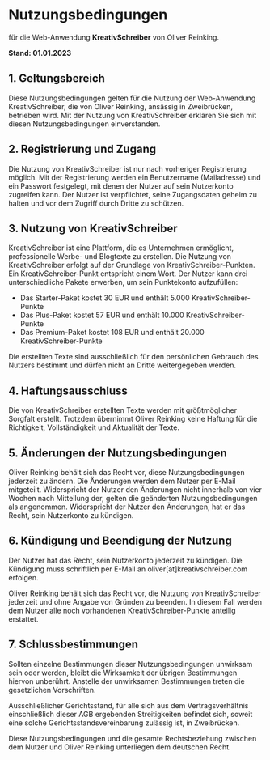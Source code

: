 # Nutzungsbedingungen
für die Web-Anwendung **KreativSchreiber**  von Oliver Reinking.

**Stand: 01.01.2023**

## 1. Geltungsbereich
Diese Nutzungsbedingungen gelten für die Nutzung der Web-Anwendung KreativSchreiber, die von Oliver Reinking, ansässig in Zweibrücken, betrieben wird. Mit der Nutzung von KreativSchreiber erklären Sie sich mit diesen Nutzungsbedingungen einverstanden.

## 2. Registrierung und Zugang
Die Nutzung von KreativSchreiber ist nur nach vorheriger Registrierung möglich. Mit der Registrierung werden ein Benutzername (Mailadresse) und ein Passwort festgelegt, mit denen der Nutzer auf sein Nutzerkonto zugreifen kann. Der Nutzer ist verpflichtet, seine Zugangsdaten geheim zu halten und vor dem Zugriff durch Dritte zu schützen.

## 3. Nutzung von KreativSchreiber
KreativSchreiber ist eine Plattform, die es Unternehmen ermöglicht, professionelle Werbe- und Blogtexte zu erstellen. Die Nutzung von KreativSchreiber erfolgt auf der Grundlage von KreativSchreiber-Punkten. Ein KreativSchreiber-Punkt entspricht einem Wort. Der Nutzer kann drei unterschiedliche Pakete erwerben, um sein Punktekonto aufzufüllen:

- Das Starter-Paket kostet 30 EUR und enthält 5.000 KreativSchreiber-Punkte
- Das Plus-Paket kostet 57 EUR und enthält 10.000 KreativSchreiber-Punkte
- Das Premium-Paket kostet 108 EUR und enthält 20.000 KreativSchreiber-Punkte

Die erstellten Texte sind ausschließlich für den persönlichen Gebrauch des Nutzers bestimmt und dürfen nicht an Dritte weitergegeben werden.

## 4. Haftungsausschluss
Die von KreativSchreiber erstellten Texte werden mit größtmöglicher Sorgfalt erstellt. Trotzdem übernimmt Oliver Reinking keine Haftung für die Richtigkeit, Vollständigkeit und Aktualität der Texte.

## 5. Änderungen der Nutzungsbedingungen
Oliver Reinking behält sich das Recht vor, diese Nutzungsbedingungen jederzeit zu ändern. Die Änderungen werden dem Nutzer per E-Mail mitgeteilt. Widerspricht der Nutzer den Änderungen nicht innerhalb von vier Wochen nach Mitteilung
der, gelten die geänderten Nutzungsbedingungen als angenommen. Widerspricht der Nutzer den Änderungen, hat er das Recht, sein Nutzerkonto zu kündigen.

## 6. Kündigung und Beendigung der Nutzung
Der Nutzer hat das Recht, sein Nutzerkonto jederzeit zu kündigen. Die Kündigung muss schriftlich per E-Mail an oliver[at]kreativschreiber.com erfolgen.

Oliver Reinking behält sich das Recht vor, die Nutzung von KreativSchreiber jederzeit und ohne Angabe von Gründen zu beenden. In diesem Fall werden dem Nutzer alle noch vorhandenen KreativSchreiber-Punkte anteilig erstattet.

## 7. Schlussbestimmungen
Sollten einzelne Bestimmungen dieser Nutzungsbedingungen unwirksam sein oder werden, bleibt die Wirksamkeit der übrigen Bestimmungen hiervon unberührt. Anstelle der unwirksamen Bestimmungen treten die gesetzlichen Vorschriften.

Ausschließlicher Gerichtsstand, für alle sich aus dem Vertragsverhältnis einschließlich dieser AGB ergebenden Streitigkeiten befindet sich, soweit eine solche Gerichtsstandsvereinbarung zulässig ist, in Zweibrücken.

Diese Nutzungsbedingungen und die gesamte Rechtsbeziehung zwischen dem Nutzer und Oliver Reinking unterliegen dem deutschen Recht.
